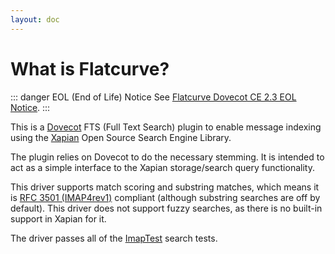 ```yaml
---
layout: doc
---
```


# What is Flatcurve?

::: danger EOL (End of Life) Notice
See [Flatcurve Dovecot CE 2.3 EOL Notice](eol).
:::

This is a [Dovecot](https://dovecot.org/) FTS (Full Text Search) plugin to enable message indexing using the [Xapian](https://xapian.org/) Open Source Search Engine Library.

The plugin relies on Dovecot to do the necessary stemming. It is intended to act as a simple interface to the Xapian storage/search query functionality.

This driver supports match scoring and substring matches, which means it is [RFC 3501 (IMAP4rev1)](https://datatracker.ietf.org/doc/html/rfc3501) compliant (although substring searches are off by default). This driver does not support fuzzy searches, as there is no built-in support in Xapian for it.

The driver passes all of the [ImapTest](https://imapwiki.org/ImapTest) search tests.
